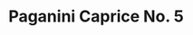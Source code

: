 ---
ee_id: '101'
site: '1'
type: '2'
long_id: 2011-022 Paganini Caprice No. 5
url: 2011-022-paganini-caprice-no-5
title: Paganini Caprice No. 5
year: '2011'
medium: Youtube video
commission: 'Commissioned by Whitney Museum of American Art, New York, for Cory Arcangel:
  Pro Tools'
add_credit:
dims: 3:41 minutes
pitch: "​Paganini's 5th re-constructed from YouTube vidz"
ps: '<p>It''s embarrassing to admit, but I was really trying to make like a massive
  meme with this one. Like a 1 million views meme. I thought this "had what it takes".
  Hahaha. Anyway, it didn''t, but it exists, so check it out. And pass it along if
  you are down! '
live_url:
related:
youtube: https://www.youtube.com/watch?v=JjVIwJJPGws
imgs: paganini-2011-022-still-1-database-ih_1.jpg
subheading:
year2: '2011'
download:
add_credits:
related_code: https://github.com/coryarcangel/Gould-Pro
layout: things-i-made
---
